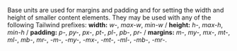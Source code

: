 Base units are used for margins and padding and for setting the width and height of smaller content elements. They may be used with any of the following Tailwind prefixes: __width:__ *w-*, *max-w*, *min-w* / __height:__ *h-*, *max-h*, *min-h* / __padding:__ *p-*, *py-*, *px-*, *pt-*, *pl-*, *pb-*, *pr-* / __margins:__ *m-*, *my-*, *mx-*, *mt-*, *ml-*, *mb-*, *mr-*, *-m-*, *-my-*, *-mx-*, *-mt-*, *-ml-*, *-mb-*, *-mr-*.
